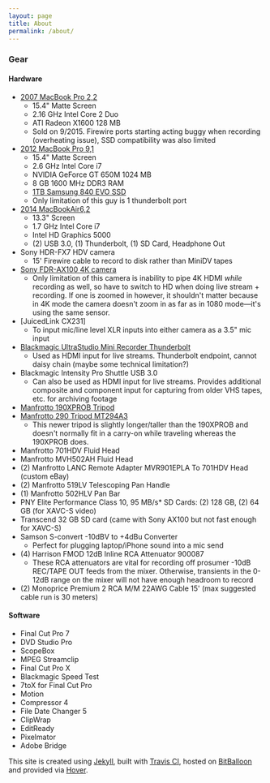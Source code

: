 ```yaml
---
layout: page
title: About
permalink: /about/
---
```


### Gear

#### Hardware
* [2007 MacBook Pro 2,2](http://www.everymac.com/systems/apple/macbook_pro/specs/macbook-pro-core-2-duo-2.16-15-specs.html)
	* 15.4" Matte Screen
	* 2.16 GHz Intel Core 2 Duo
	* ATI Radeon X1600 128 MB
	* Sold on 9/2015. Firewire ports starting acting buggy when recording (overheating issue), SSD compatibility was also limited
* [2012 MacBook Pro 9,1](http://www.everymac.com/systems/apple/macbook_pro/specs/macbook-pro-core-i7-2.6-15-mid-2012-unibody-usb3-specs.html)
	* 15.4" Matte Screen
	* 2.6 GHz Intel Core i7
	* NVIDIA GeForce GT 650M 1024 MB
	* 8 GB 1600 MHz DDR3 RAM
	* [1TB Samsung 840 EVO SSD](http://www.samsung.com/us/support/owners/product/MZ-7TE1T0BW)
	* Only limitation of this guy is 1 thunderbolt port
* [2014 MacBookAir6,2](http://www.everymac.com/systems/apple/macbook-air/specs/macbook-air-core-i7-1.7-13-early-2014-specs.html)
	* 13.3" Screen
	* 1.7 GHz Intel Core i7
	* Intel HD Graphics 5000
	* (2) USB 3.0, (1) Thunderbolt, (1) SD Card, Headphone Out
* Sony HDR-FX7 HDV camera
	* 15' Firewire cable to record to disk rather than MiniDV tapes
* [Sony FDR-AX100 4K camera](http://www.sony.com/electronics/handycam-camcorders/fdr-ax100)
	* Only limitation of this camera is inability to pipe 4K HDMI _while_ recording as well, so have to switch to HD when doing live stream + recording. If one is zoomed in however, it shouldn't matter because in 4K mode the camera doesn't zoom in as far as in 1080 mode—it's using the same sensor.
* [JuicedLink CX231]
	* To input mic/line level XLR inputs into either camera as a 3.5" mic input
* [Blackmagic UltraStudio Mini Recorder Thunderbolt](https://www.blackmagicdesign.com/products/ultrastudiothunderbolt/techspecs/W-DLUS-04)
	* Used as HDMI input for live streams. Thunderbolt endpoint, cannot daisy chain (maybe some technical limitation?)
* Blackmagic Intensity Pro Shuttle USB 3.0
	* Can also be used as HDMI input for live streams. Provides additional composite and component input for capturing from older VHS tapes, etc. for archiving footage
* [Manfrotto 190XPROB Tripod](https://www.amazon.com/Manfrotto-190XPROB-3-Section-Discontinued-Manufacturer/dp/B000N7VPRW)
* [Manfrotto 290 Tripod MT294A3](https://www.manfrotto.us/294-aluminum-3-section-tripod)
	* This newer tripod is slightly longer/taller than the 190XPROB and doesn't normally fit in a carry-on while traveling whereas the 190XPROB does.
* Manfrotto 701HDV Fluid Head
* Manfrotto MVH502AH Fluid Head
* (2) Manfrotto LANC Remote Adapter MVR901EPLA To 701HDV Head (custom eBay)
* (2) Manfrotto 519LV Telescoping Pan Handle
* (1) Manfrotto 502HLV Pan Bar
* PNY Elite Performance Class 10, 95 MB/s* SD Cards: (2) 128 GB, (2) 64 GB (for XAVC-S video)
* Transcend 32 GB SD card (came with Sony AX100 but not fast enough for XAVC-S)
* Samson S-convert -10dBV to +4dBu Converter
	* Perfect for plugging laptop/iPhone sound into a mic send
* (4) Harrison FMOD 12dB Inline RCA Attenuator 900087
	* These RCA attenuators are vital for recording off prosumer -10dB REC/TAPE OUT feeds from the mixer. Otherwise, transients in the 0-12dB range on the mixer will not have enough headroom to record
* (2) Monoprice Premium 2 RCA M/M 22AWG Cable 15' (max suggested cable run is 30 meters)

#### Software
* Final Cut Pro 7
* DVD Studio Pro
* ScopeBox
* MPEG Streamclip
* Final Cut Pro X
* Blackmagic Speed Test
* 7toX for Final Cut Pro
* Motion
* Compressor 4
* File Date Changer 5
* ClipWrap
* EditReady
* Pixelmator
* Adobe Bridge

This site is created using [Jekyll](http://jekyllrb.com), built with [Travis CI](https://travis-ci.org), hosted on [BitBalloon](https://www.bitballoon.com) and provided via [Hover](https://www.hover.com).
